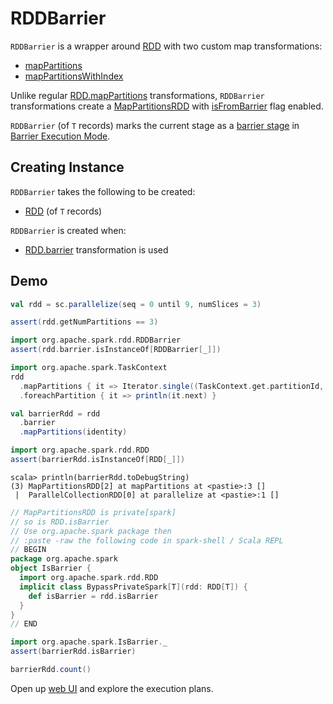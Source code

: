 # RDDBarrier

`RDDBarrier` is a wrapper around [RDD](#rdd) with two custom map transformations:

* [mapPartitions](#mapPartitions)
* [mapPartitionsWithIndex](#mapPartitionsWithIndex)

Unlike regular [RDD.mapPartitions](../rdd/RDD.md#mapPartitions) transformations, `RDDBarrier` transformations create a [MapPartitionsRDD](../rdd/MapPartitionsRDD.md) with [isFromBarrier](../rdd/MapPartitionsRDD.md#isFromBarrier) flag enabled.

`RDDBarrier` (of `T` records) marks the current stage as a [barrier stage](index.md#barrier-stage) in [Barrier Execution Mode](index.md).

## Creating Instance

`RDDBarrier` takes the following to be created:

* <span id="rdd"> [RDD](../rdd/RDD.md) (of `T` records)

`RDDBarrier` is created when:

* [RDD.barrier](../rdd/RDD.md#barrier) transformation is used

## Demo

```scala
val rdd = sc.parallelize(seq = 0 until 9, numSlices = 3)

assert(rdd.getNumPartitions == 3)

import org.apache.spark.rdd.RDDBarrier
assert(rdd.barrier.isInstanceOf[RDDBarrier[_]])
```

```scala
import org.apache.spark.TaskContext
rdd
  .mapPartitions { it => Iterator.single((TaskContext.get.partitionId, it.size)) }
  .foreachPartition { it => println(it.next) }
```

```scala
val barrierRdd = rdd
  .barrier
  .mapPartitions(identity)

import org.apache.spark.rdd.RDD
assert(barrierRdd.isInstanceOf[RDD[_]])
```

```text
scala> println(barrierRdd.toDebugString)
(3) MapPartitionsRDD[2] at mapPartitions at <pastie>:3 []
 |  ParallelCollectionRDD[0] at parallelize at <pastie>:1 []
```

```scala
// MapPartitionsRDD is private[spark]
// so is RDD.isBarrier
// Use org.apache.spark package then
// :paste -raw the following code in spark-shell / Scala REPL
// BEGIN
package org.apache.spark
object IsBarrier {
  import org.apache.spark.rdd.RDD
  implicit class BypassPrivateSpark[T](rdd: RDD[T]) {
    def isBarrier = rdd.isBarrier
  }
}
// END
```

```scala
import org.apache.spark.IsBarrier._
assert(barrierRdd.isBarrier)
```

```scala
barrierRdd.count()
```

Open up [web UI](http://localhost:4040/) and explore the execution plans.
